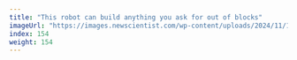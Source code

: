 ```yaml
---
title: "This robot can build anything you ask for out of blocks"
imageUrl: "https://images.newscientist.com/wp-content/uploads/2024/11/11142047/SEI_228478494.jpg?width=788"
index: 154
weight: 154
---
```

